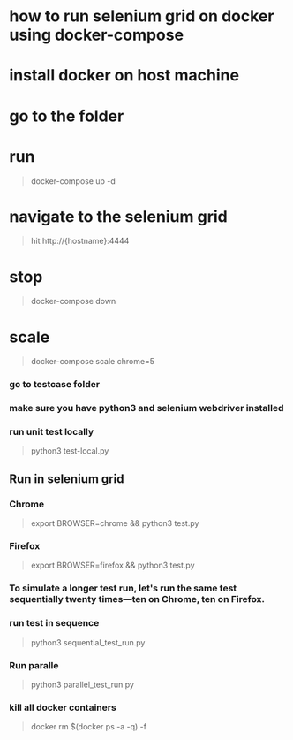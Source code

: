# how to run selenium grid on docker using docker-compose

# install docker on host machine
# go to the folder
# run
> docker-compose up  -d

# navigate to the selenium grid
> hit http://{hostname}:4444

# stop
> docker-compose down

# scale
> docker-compose scale chrome=5

### go to testcase folder
### make sure you have python3 and selenium webdriver installed
### run unit test locally
> python3 test-local.py   

## Run in selenium grid
### Chrome
> export BROWSER=chrome && python3 test.py
### Firefox
> export BROWSER=firefox && python3 test.py

### To simulate a longer test run, let's run the same test sequentially twenty times—ten on Chrome, ten on Firefox.
### run test in sequence
> python3 sequential_test_run.py

### Run paralle
> python3 parallel_test_run.py

### kill all docker containers 
> docker rm $(docker ps -a -q) -f


